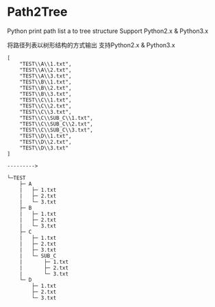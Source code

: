 # Path2Tree
Python print path list a to tree structure
Support Python2.x & Python3.x


将路径列表以树形结构的方式输出
支持Python2.x & Python3.x

```
[
    "TEST\\A\\1.txt", 
    "TEST\\A\\2.txt", 
    "TEST\\A\\3.txt", 
    "TEST\\B\\1.txt", 
    "TEST\\B\\2.txt", 
    "TEST\\B\\3.txt", 
    "TEST\\C\\1.txt", 
    "TEST\\C\\2.txt", 
    "TEST\\C\\3.txt", 
    "TEST\\C\\SUB_C\\1.txt", 
    "TEST\\C\\SUB_C\\2.txt", 
    "TEST\\C\\SUB_C\\3.txt", 
    "TEST\\D\\1.txt", 
    "TEST\\D\\2.txt", 
    "TEST\\D\\3.txt"
]

--------->

└─TEST
    ├─ A
    |   ├─ 1.txt
    |   ├─ 2.txt
    |   └─ 3.txt
    ├─ B
    |   ├─ 1.txt
    |   ├─ 2.txt
    |   └─ 3.txt
    ├─ C
    |   ├─ 1.txt
    |   ├─ 2.txt
    |   ├─ 3.txt
    |   └─ SUB_C
    |       ├─ 1.txt
    |       ├─ 2.txt
    |       └─ 3.txt
    └─ D
        ├─ 1.txt
        ├─ 2.txt
        └─ 3.txt
```
